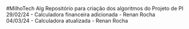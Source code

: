 #MilhoTech Alg
Repositório para criação dos algoritmos do Projeto de PI <br>
29/02/24 - Calculadora financeira adicionada - Renan Rocha <br>
04/03/24 - Calculadora atualizada - Renan Rocha